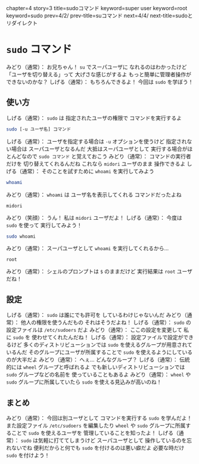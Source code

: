 chapter=4
story=3
title=sudoコマンド
keyword=super user
keyword=root
keyword=sudo
prev=4/2/
prev-title=suコマンド
next=4/4/
next-title=sudoとリダイレクト

# `sudo` コマンド

みどり（通常）：
  お兄ちゃん！
  `su` でスーパユーザに
  なれるのはわかったけど
  「ユーザを切り替える」って
  大げさな感じがするよ
  もっと簡単に管理者操作が
  できないのかな？
しげる（通常）：
  もちろんできるよ！
  今回は `sudo` を学ぼう！

## 使い方

しげる（通常）：
  `sudo` は
  指定されたユーザの権限で
  コマンドを実行するよ

```bash
sudo [-u ユーザ名] コマンド
```

しげる（通常）：
  ユーザを指定する場合は
  `-u` オプションを使うけど
  指定されない場合は
  スーパユーザとなるんだ
  大抵はスーパユーザとして
  実行する場合がほとんどなので
  `sudo コマンド` と覚えておこう
みどり（通常）：
  コマンドの実行者だけを
  切り替えてくれるんだね
  これなら `midori` ユーザのまま
  操作できるよ
しげる（通常）：
  そのことを試すために
  `whoami` を実行してみよう

```bash
whoami
```

みどり（通常）：
  `whoami` は
  ユーザ名を表示してくれる
  コマンドだったよね

```console
midori
```

みどり（笑顔）：
  うん！
  私は `midori` ユーザだよ！
しげる（通常）：
  今度は `sudo` を使って
  実行してみよう！

```bash
sudo whoami
```

みどり（通常）：
  スーパユーザとして
  `whoami` を実行してくれるから…

```console
root
```

みどり（通常）：
  シェルのプロンプトは `$` のままだけど
  実行結果は `root` ユーザだね！

## 設定

しげる（通常）：
  `sudo` は誰にでも許可を
  しているわけじゃないんだ
みどり（通常）：
  他人の権限を使うんだもの
  それはそうだよね！
しげる（通常）：
  `sudo` の設定ファイルは
  `/etc/sudoers` だよ
みどり（通常）：
  ここの設定を変更して
  私に `sudo` を
  使わせてくれたんだね！
しげる（通常）：
  設定ファイルで設定ができるけど
  多くのディストリビューションでは
  `sudo` を使えるグループが用意されているんだ
  そのグループにユーザが所属することで
  `sudo` を使えるようにしているのが大半だよ
みどり（通常）：
  へぇ…
  どんなグループ？
しげる（通常）：
  伝統的には `wheel` グループと呼ばれるよ
  でも新しいディストリビューションでは
  `sudo` グループなどの名前を
  使っていることもあるよ
みどり（通常）：
  `wheel` や `sudo` グループに所属していたら
  `sudo` を使える見込みが高いのね！

## まとめ

みどり（通常）：
  今回は別ユーザとして
  コマンドを実行する
  `sudo` を学んだよ！
  また設定ファイル `/etc/sudoers` を編集したり
  `wheel` や `sudo` グループに所属することで
  `sudo` を使えるユーザを
  管理していることを知ったよ！
しげる（通常）：
  `sudo` は気軽に打ててしまうけど
  スーパユーザとして
  操作しているのを忘れないでね
  便利だからと何でも
  `sudo` を付けるのは悪い癖だよ
  必要な時だけ `sudo` を付けよう！


